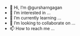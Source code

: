 - 👋 Hi, I’m @gursharngagan
- 👀 I’m interested in ...
- 🌱 I’m currently learning ...
- 💞️ I’m looking to collaborate on ...
- 📫 How to reach me ...

<!---
gursharngagan/gursharngagan is a ✨ special ✨ repository because its `README.md` (this file) appears on your GitHub profile.
You can click the Preview link to take a look at your changes.
--->
